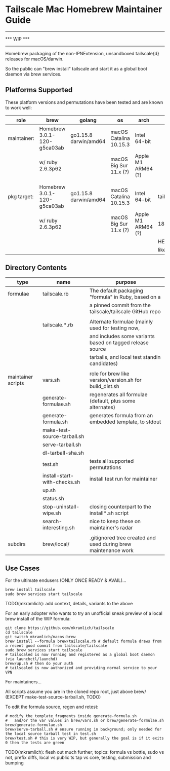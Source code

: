 # Tailscale Mac Homebrew Maintainer Guide


***********
*** WIP ***
***********


Homebrew packaging of the non-IPNExtension, unsandboxed tailscale{d} releases for macOS/darwin.
    
So the public can "brew install" tailscale and start it as a global boot daemon via brew services.


## Platforms Supported

These platform versions and permutations have been tested and are known to work well:

| role        | brew                        | golang                | os                     | arch               | repo       |
| ----------- | --------------------------- | --------------------- | ---------------------- | ------------------ | ---------- |
| maintainer: | Homebrew 3.0.1-120-g5ca03ab | go1.15.8 darwin/amd64 | macOS Catalina 10.15.3 | Intel 64-bit       |            |
|             |   w/ ruby 2.6.3p62          |                       | macOS Big Sur 11.x (?) | Apple M1 ARM64 (?) |            |
|             |                             |                       |                        |                    |            |
|             |                             |                       |                        |                    |            |
| pkg target: | Homebrew 3.0.1-120-g5ca03ab | go1.15.8 darwin/amd64 | macOS Catalina 10.15.3 | Intel 64-bit       | tailscale: |
|             |   w/ ruby 2.6.3p62          |                       | macOS Big Sur 11.x (?) | Apple M1 ARM64 (?) | 188bb14269 |
|             |                             |                       |                        |                    | HEAD       |
|             |                             |                       |                        |                    | likely 1.5 |


## Directory Contents

| type               | name                         | purpose                                                        |
| ------------------ | ---------------------------- | -------------------------------------------------------------- |
| formulae           | tailscale.rb                 | The default packaging "formula" in Ruby, based on a            |
|                    |                              | a pinned commit from the tailscale/tailscale GitHub repo       |
|                    |                              |                                                                |
|                    | tailscale.*.rb               | Alternate formulae (mainly used for testing now,               |
|                    |                              | and includes some variants based on tagged release source      |
|                    |                              | tarballs, and local test standin candidates)                   |
|                    |                              |                                                                |
| maintainer scripts | vars.sh                      | role for brew like version/version.sh for build_dist.sh        |
|                    | generate-formulae.sh         | regenerates all formulae (default, plus some alternates)       |
|                    | generate-formula.sh          | generates formula from an embedded template, to stdout         |
|                    | make-test-source-tarball.sh  |                                                                |
|                    | serve-tarball.sh             |                                                                |
|                    | dl-tarball-sha.sh            |                                                                |
|                    | test.sh                      | tests all supported permutations                               |
|                    | install-start-with-checks.sh | install test run for maintainer                                |
|                    | up.sh                        |                                                                |
|                    | status.sh                    |                                                                |
|                    | stop-uninstall-wipe.sh       | closing counterpart to the install*.sh script                  |
|                    | search-interesting.sh        | nice to keep these on maintainer's radar                       |
|                    |                              |                                                                |
| subdirs            | brew/local/                  | .gitignored tree created and used during brew maintenance work |


## Use Cases

For the ultimate endusers (ONLY ONCE READY & AVAIL)...

```
brew install tailscale
sudo brew services start tailscale
```

TODO(mkramlich): add context, details, variants to the above

For an early adopter who wants to try an unofficial sneak preview of a local brew install of the WIP formula:

```
git clone https://github.com/mkramlich/tailscale
cd tailscale
git switch mkramlich/macos-brew
brew install --formula brew/tailscale.rb # default formula draws from a recent good commit from tailscale/tailscale
sudo brew services start tailscale
# tailscaled is now running and registered as a global boot daemon (via launchctl/launchd)
brew/up.sh # then do your auth
# tailscaled is now authorized and providing normal service to your VPN
```

For maintainers...

All scripts assume you are in the cloned repo root, just above brew/
	(EXCEPT make-test-source-tarball.sh, TODO)

To edit the formula source, regen and retest:

```
# modify the template fragments inside generate-formula.sh
#   and/or the var values in brew/vars.sh or brew/generate-formulae.sh
brew/generate-formulae.sh
brew/serve-tarball.sh # ensure running in background; only needed for the local source tarball test in test.sh
brew/test.sh # this is very WIP, but generally the goal is if it exits 0 then the tests are green
```

TODO(mkramlich): flesh out much further; topics: formula vs bottle, sudo vs not, prefix diffs, local vs public ts tap vs core, testing, submission and bumping
